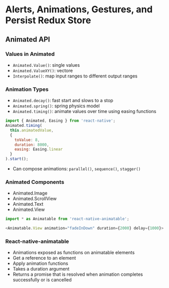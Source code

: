 # Alerts, Animations, Gestures, and Persist Redux Store

## Animated API
### Values in Animated
- `Animated.Value()`: single values
- `Animated.ValueXY()`: vectore
- `Interpolate()`: map input ranges to different output ranges

### Animation Types
- `Animated.decay()`: fast start and slows to a stop
- `Animated.spring()`: spring physics model
- `Animated.timing()`: animate values over time using easing functions
```js
import { Animated, Easing } from 'react-native';
Animated.timing(
  this.animatedValue, 
  {
    toValue: 8,
    duration: 8000,
    easing: Easing.linear
  }
).start();
```

- Can compose animations: `parallel()`, `sequence()`, `stagger()`

### Animated Components
- Animated.Image
- Animated.ScrollView
- Animated.Text
- Animated.View
```js
import * as Animatable from 'react-native-animatable';

<Animatable.View animation="fadeInDown" duration={2000} delay={1000}>
```

### React-native-animatable
- Animations exposed as functions on animatable elements
- Get a reference to an element
- Apply animation functions
- Takes a duration argument
- Returns a promise that is resolved when animation completes successfully or is cancelled
